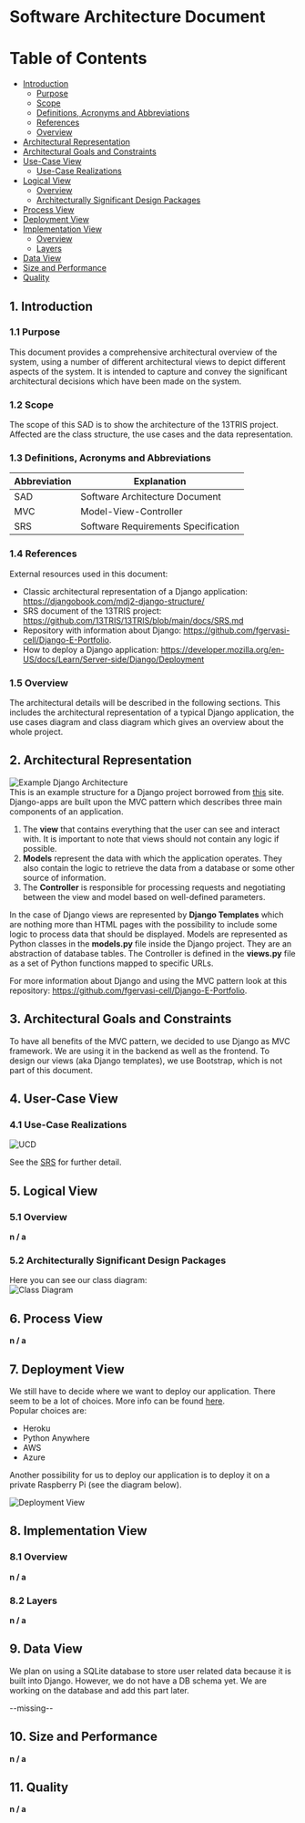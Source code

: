 # Software Architecture Document

# Table of Contents

- [Introduction](#1-introduction)
    - [Purpose](#11-purpose)
    - [Scope](#12-scope)
    - [Definitions, Acronyms and Abbreviations](#13-definitions-acronyms-and-abbreviations)
    - [References](#14-references)
    - [Overview](#15-overview)
- [Architectural Representation](#2-architectural-representation)
- [Architectural Goals and Constraints](#3-architectural-goals-and-constraints)
- [Use-Case View](#4-use-case-view)
    - [Use-Case Realizations](#41-use-case-realizations)
- [Logical View](#5-logical-view)
    - [Overview](#51-overview)
    - [Architecturally Significant Design Packages](#52-architecturally-significant-design-packages)
- [Process View](#6-process-view)
- [Deployment View](#7-deployment-view)
- [Implementation View](#8-implementation-view)
    - [Overview](#81-overview)
    - [Layers](#82-layers)
- [Data View](#9-data-view)
- [Size and Performance](#10-size-and-performance)
- [Quality](#11-quality)

## 1. Introduction

### 1.1 Purpose

This document provides a comprehensive architectural overview of the system, using a number of different architectural
views to depict different aspects of the system. It is intended to capture and convey the significant architectural
decisions which have been made on the system.

### 1.2 Scope

The scope of this SAD is to show the architecture of the 13TRIS project. Affected are the class structure, the use cases
and the data representation.

### 1.3 Definitions, Acronyms and Abbreviations

|Abbreviation|Explanation                        |
|------------|-----------------------------------|
|SAD         |Software Architecture Document     |
|MVC         |Model-View-Controller              |
|SRS         |Software Requirements Specification|

### 1.4 References

External resources used in this document:

- Classic architectural representation of a Django application: https://djangobook.com/mdj2-django-structure/
- SRS document of the 13TRIS project: https://github.com/13TRIS/13TRIS/blob/main/docs/SRS.md
- Repository with information about Django: https://github.com/fgervasi-cell/Django-E-Portfolio.
- How to deploy a Django application: https://developer.mozilla.org/en-US/docs/Learn/Server-side/Django/Deployment

### 1.5 Overview

The architectural details will be described in the following sections. This includes the architectural representation of
a typical Django application, the use cases diagram and class diagram which gives an overview about the whole project.

## 2. Architectural Representation

![Example Django Architecture](SAD/mtv_drawing2_new.png)  
This is an example structure for a Django project borrowed from [this](https://djangobook.com/mdj2-django-structure/)
site. Django-apps are built upon the MVC pattern which describes three main components of an application.

1. The **view** that contains everything that the user can see and interact with. It is important to note that views
   should not contain any logic if possible.
2. **Models** represent the data with which the application operates. They also contain the logic to retrieve the data
   from a database or some other source of information.
3. The **Controller** is responsible for processing requests and negotiating between the view and model based on
   well-defined parameters.

In the case of Django views are represented by **Django Templates** which are nothing more than HTML pages with the
possibility to include some logic to process data that should be displayed. Models are represented as Python classes in
the **models.py** file inside the Django project. They are an abstraction of database tables. The Controller is defined
in the **views.py** file as a set of Python functions mapped to specific URLs.

For more information about Django and using the MVC pattern look at this
repository: https://github.com/fgervasi-cell/Django-E-Portfolio.

## 3. Architectural Goals and Constraints

To have all benefits of the MVC pattern, we decided to use Django as MVC framework. We are using it in the backend as
well as the frontend. To design our views (aka Django templates), we use Bootstrap, which is not part of this document.

## 4. User-Case View

### 4.1 Use-Case Realizations

![UCD](diagrams/UML-use-case-diagram.drawio.svg)

See the [SRS](SRS.md) for further detail.

## 5. Logical View

### 5.1 Overview

**n / a**

### 5.2 Architecturally Significant Design Packages

Here you can see our class diagram:  
![Class Diagram](diagrams/class_diagram.svg)

## 6. Process View

**n / a**

## 7. Deployment View

We still have to decide where we want to deploy our application. There seem to be a lot of choices. More info can be
found [here](https://developer.mozilla.org/en-US/docs/Learn/Server-side/Django/Deployment).  
Popular choices are:

- Heroku
- Python Anywhere
- AWS
- Azure

Another possibility for us to deploy our application is to deploy it on a private Raspberry Pi (see the diagram below).

![Deployment View](./diagrams/deployment-view.svg)

## 8. Implementation View

### 8.1 Overview

**n / a**

### 8.2 Layers

**n / a**

## 9. Data View

We plan on using a SQLite database to store user related data because it is built into Django. However, we do not have a
DB schema yet. We are working on the database and add this part later.

--missing--

## 10. Size and Performance

**n / a**

## 11. Quality

**n / a**